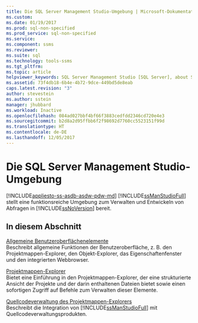 ```yaml
---
title: Die SQL Server Management Studio-Umgebung | Microsoft-Dokumentation
ms.custom: 
ms.date: 01/19/2017
ms.prod: sql-non-specified
ms.prod_service: sql-non-specified
ms.service: 
ms.component: ssms
ms.reviewer: 
ms.suite: sql
ms.technology: tools-ssms
ms.tgt_pltfrm: 
ms.topic: article
helpviewer_keywords: SQL Server Management Studio [SQL Server], about SQL Server Management Studio
ms.assetid: 73f4db18-6b4e-4b72-9dce-449bd5de8eab
caps.latest.revision: "3"
author: stevestein
ms.author: sstein
manager: jhubbard
ms.workload: Inactive
ms.openlocfilehash: 084ad027bbf4bf66f3883cedfdd2346cd720e4e3
ms.sourcegitcommit: b2d8a2d95ffbb6f2f98692d7760cc5523151f99d
ms.translationtype: HT
ms.contentlocale: de-DE
ms.lasthandoff: 12/05/2017
---
```

# <a name="the-sql-server-management-studio-environment"></a>Die SQL Server Management Studio-Umgebung
[!INCLUDE[appliesto-ss-asdb-asdw-pdw-md](../includes/appliesto-ss-asdb-asdw-pdw-md.md)]
[!INCLUDE[ssManStudioFull](../includes/ssmanstudiofull_md.md)] stellt eine funktionsreiche Umgebung zum Verwalten und Entwickeln von Abfragen in [!INCLUDE[ssNoVersion](../includes/ssnoversion_md.md)] bereit.  
  
## <a name="in-this-section"></a>In diesem Abschnitt  
[Allgemeine Benutzeroberflächenelemente](../ssms/general-user-interface-elements.md)  
Beschreibt allgemeine Funktionen der Benutzeroberfläche, z. B. den Projektmappen-Explorer, den Objekt-Explorer, das Eigenschaftenfenster und den integrierten Webbrowser.  
  
[Projektmappen-Explorer](../ssms/solution/solution-explorer.md)  
Bietet eine Einführung in den Projektmappen-Explorer, der eine strukturierte Ansicht der Projekte und der darin enthaltenen Dateien bietet sowie einen sofortigen Zugriff auf Befehle zum Verwalten dieser Elemente.  
  
[Quellcodeverwaltung des Projektmappen-Explorers](https://msdn.microsoft.com/en-us/library/ms173879.aspx)  
Beschreibt die Integration von [!INCLUDE[ssManStudioFull](../includes/ssmanstudiofull_md.md)] mit Quellcodeverwaltungsprodukten.  
  
